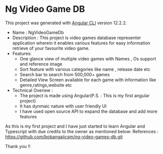 # Ng Video Game DB

This project was generated with [Angular CLI](https://github.com/angular/angular-cli) version 12.2.2.

- Name : NgVideoGameDb
- Description : This project is video games database representer application wherein it enables various features for easy information retrieve of your favourite video game.
- Features:
    - One glance view of multiple video games with Names , Os support and reference image
    - Sort feature with various categories like name , release date etc
    - Search bar to search from 500,000+ games
    - Detailed View Screen available for each game with information like genre,ratings,website etc
- Technical Overiew :
  - The project is made using Angular(P.S. : This is my first angular project)
  - It has dynmaic nature with user friendly UI
  -  I have used open source API to expand the database and add more features
 
 
 As this is my first project and I have just started to learn Angular and Typescript with due credits to the owner as mentioned below:
 References : https://github.com/bobangajicsm/ng-video-games-db.git
 
 Thank you !!
